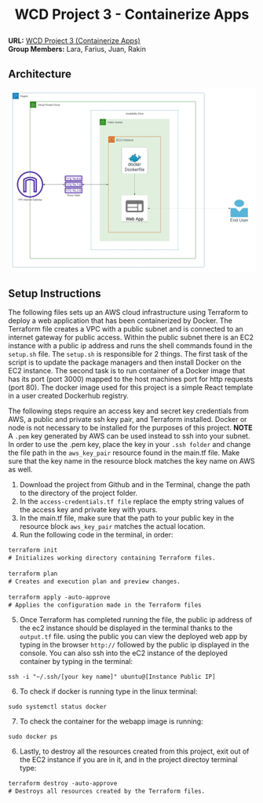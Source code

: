 # <p align="center">WCD Project 3 - Containerize Apps </p>

**URL:** [WCD Project 3 (Containerize Apps)](https://github.com/RakinKhan/WCD-Project-3)
<br/>
**Group Members:** Lara, Farius, Juan, Rakin

## Architecture
![Architecture](WCD_Project_3_diagram.jpeg)
## Setup Instructions
The following files sets up an AWS cloud infrastructure using Terraform to deploy a web application that has been containerized by Docker. The Terraform file creates a VPC with a public subnet and is connected to an internet gateway for public access. Within the public subnet there is an EC2 instance with a public ip address and runs the shell commands found in the ```setup.sh``` file. The ```setup.sh``` is responsible for 2 things. The first task of the script is to update the package managers and then install Docker on the EC2 instance. The second task is to run container of a Docker image that has its port (port 3000) mapped to the host machines port for http requests (port 80). The docker image used for this project is a simple React template in a user created Dockerhub registry.

The following steps require an access key and secret key credentials from AWS, a public and private ssh key pair, and Terraform installed. Docker or node is not necessary to be installed for the purposes of this project. **NOTE** A ```.pem``` key generated by AWS can be used instead to ssh into your subnet. In order to use the .pem key, place the key in your  ```.ssh folder``` and change the file path in the ```aws_key_pair``` resource found in the main.tf file. Make sure that the key name in the resource block matches the key name on AWS as well.

1. Download the project from Github and in the Terminal, change the path to the directory of the project folder.
2. In the ```access-credentials.tf file``` replace the empty string values of the access key and private key with yours. 
3. In the main.tf file, make sure that the path to your public key in the resource block ```aws_key_pair``` matches the actual location.
4. Run the following code in the terminal, in order:
```
terraform init
# Initializes working directory containing Terraform files.

terraform plan
# Creates and execution plan and preview changes.

terraform apply -auto-approve
# Applies the configuration made in the Terraform files
```

5. Once Terraform has completed running the file, the public ip address of the ec2 instance should be displayed in the terminal thanks to the ```output.tf``` file. using the public you can view the deployed web app by typing in the browser ```http://``` followed by the public ip displayed in the console. You can also ssh into the eC2 instance of the deployed container by typing in the terminal:

```
ssh -i "~/.ssh/[your key name]" ubuntu@[Instance Public IP]
```

6. To check if docker is running type in the linux terminal:

```
sudo systemctl status docker
```

7. To check the container for the webapp image is running:

```
sudo docker ps
```
6. Lastly, to destroy all the resources created from this project, exit out of the EC2 instance if you are in it, and in the project directoy terminal type:
```
terraform destroy -auto-approve
# Destroys all resources created by the Terraform files.
```